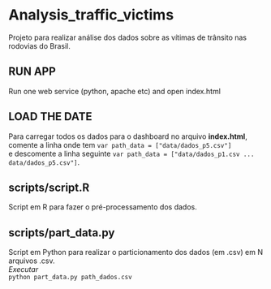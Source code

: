 # Analysis_traffic_victims
Projeto para realizar análise dos dados sobre as vítimas de trânsito nas rodovias do Brasil.

## RUN APP
Run one web service (python, apache etc) and open index.html

## LOAD THE DATE
Para carregar todos os dados para o dashboard no arquivo **index.html**, <br/> comente a linha onde tem ```var path_data = ["data/dados_p5.csv"]``` <br/> e descomente a linha seguinte ```var path_data = ["data/dados_p1.csv ... data/dados_p5.csv"]```.


## scripts/script.R
Script em R para fazer o pré-processamento dos dados.

## scripts/part_data.py
Script em Python para realizar o particionamento dos dados (em .csv) em N arquivos .csv.  <br/> *Executar*  <br/> ```python part_data.py path_dados.csv```




